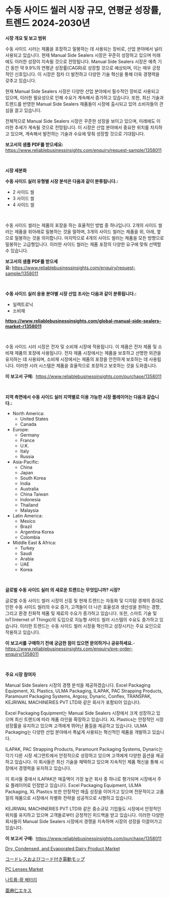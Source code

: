 <p><h1>수동 사이드 씰러 시장 규모, 연평균 성장률, 트렌드 2024-2030년</h1></p><p><strong>시장 개요 및 보고 범위</strong></p>
<p><p>수동 사이드 시러는 제품을 포장하고 밀봉하는 데 사용되는 장비로, 산업 분야에서 널리 사용되고 있습니다. 현재 Manual Side Sealers 시장은 꾸준히 성장하고 있으며 미래에도 이러한 성장이 지속될 것으로 전망됩니다. Manual Side Sealers 시장은 예측 기간 동안 약 9.9%의 연평균 성장률(CAGR)로 성장할 것으로 예상되며, 이는 매우 긍정적인 신호입니다. 이 시장은 점차 더 발전하고 다양한 기술 혁신을 통해 더욱 경쟁력을 갖추고 있습니다.</p><p>현재 Manual Side Sealers 시장은 다양한 산업 분야에서 필수적인 장비로 사용되고 있으며, 이러한 필요성으로 인해 수요가 계속해서 증가하고 있습니다. 또한, 최신 기술과 트렌드를 반영한 Manual Side Sealers 제품들이 시장에 출시되고 있어 소비자들의 관심을 끌고 있습니다.</p><p>전체적으로 Manual Side Sealers 시장은 꾸준한 성장을 보이고 있으며, 미래에도 이러한 추세가 계속될 것으로 전망됩니다. 이 시장은 산업 분야에서 중요한 위치를 차지하고 있으며, 계속해서 발전하는 기술과 수요에 맞춰 성장할 것으로 기대됩니다.</p></p>
<p><strong>보고서의 샘플 PDF를 받으세요:</strong> <a href="https://www.reliablebusinessinsights.com/enquiry/request-sample/1358011">https://www.reliablebusinessinsights.com/enquiry/request-sample/1358011</a></p>
<p>&nbsp;</p>
<p><strong>시장 세분화</strong></p>
<p><strong>수동 사이드 실러 유형별 시장 분석은 다음과 같이 분류됩니다.:</strong></p>
<p><ul><li>2 사이드 씰</li><li>3 사이드 씰</li><li>4 사이드 씰</li></ul></p>
<p>&nbsp;</p>
<p><p>수동 사이드 씰러는 제품의 포장을 하는 효율적인 방법 중 하나입니다. 2개의 사이드 씰러는 제품을 위아래로 밀봉하는 것을 말하며, 3개의 사이드 씰러는 제품을 위, 아래, 옆으로 밀봉하는 것을 의미합니다. 마지막으로 4개의 사이드 씰러는 제품을 모든 방향으로 밀봉하는 고급형입니다. 이러한 사이드 씰러는 제품 포장의 다양한 요구에 맞춰 선택할 수 있습니다.</p></p>
<p><strong>보고서의 샘플 PDF를 받으세요:</strong>&nbsp;<a href="https://www.reliablebusinessinsights.com/enquiry/request-sample/1358011">https://www.reliablebusinessinsights.com/enquiry/request-sample/1358011</a></p>
<p>&nbsp;</p>
<p><strong> 수동 사이드 실러 응용 분야별 시장 산업 조사는 다음과 같이 분류됩니다.:</strong></p>
<p><ul><li>일렉트로닉</li><li>소비재</li></ul></p>
<p><strong><a href="https://www.reliablebusinessinsights.com/global-manual-side-sealers-market-r1358011">https://www.reliablebusinessinsights.com/global-manual-side-sealers-market-r1358011</a></strong></p>
<p>&nbsp;</p>
<p><p>수동 사이드 시러 시장은 전자 및 소비재 시장에 적용됩니다. 이 제품은 전자 제품 및 소비재 제품의 포장에 사용됩니다. 전자 제품 시장에서는 제품을 보호하고 선명한 외관을 유지하는 데 사용되며, 소비재 시장에서는 제품의 포장을 안전하게 보호하는 데 사용됩니다. 이러한 시러 시스템은 제품을 효율적으로 포장하고 보호하는 것을 도와줍니다.</p></p>
<p><strong>이 보고서 구매:</strong>&nbsp; <a href="https://www.reliablebusinessinsights.com/purchase/1358011">https://www.reliablebusinessinsights.com/purchase/1358011</a></p>
<p>&nbsp;</p>
<p><strong>지역 측면에서 수동 사이드 실러 지역별로 이용 가능한 시장 플레이어는 다음과 같습니다.:</strong></p>
<p><ul>
    <li>
        North America:
        <ul>
            <li>United States</li>
            <li>Canada</li>
        </ul>
    </li>
    <li>
        Europe:
        <ul>
            <li>Germany</li>
            <li>France</li>
            <li>U.K.</li>
            <li>Italy</li>
            <li>Russia</li>
        </ul>
    </li>
    <li>
        Asia-Pacific:
        <ul>
            <li>China</li>
            <li>Japan</li>
            <li>South Korea</li>
            <li>India</li>
            <li>Australia</li>
            <li>China Taiwan</li>
            <li>Indonesia</li>
            <li>Thailand</li>
            <li>Malaysia</li>
        </ul>
    </li>
    <li>
        Latin America:
        <ul>
            <li>Mexico</li>
            <li>Brazil</li>
            <li>Argentina Korea</li>
            <li>Colombia</li>
        </ul>
    </li>
    <li>
        Middle East & Africa:
        <ul>
            <li>Turkey</li>
            <li>Saudi</li>
            <li>Arabia</li>
            <li>UAE</li>
            <li>Korea</li>
        </ul>
    </li>
    </ul></p>
<p>&nbsp;</p>
<p><strong>글로벌 수동 사이드 실러 의 새로운 트렌드는 무엇입니까? 시장?</strong></p>
<p><p>글로벌 수동 사이드 씰러 시장의 신흥 및 현재 트렌드는 자동화 및 디지턈 경제의 증대로 인한 수동 사이드 씰러의 수요 증가, 고객들이 더 나은 효율성과 생산성을 원하는 경향, 그리고 환경 친화적 제품 및 재료의 수요가 증가하고 있습니다. 또한, 스마트 기술 및 IoT(Internet of Things)의 도입으로 지능형 사이드 씰러 시스템의 수요도 증가하고 있습니다. 이러한 트렌드는 수동 사이드 씰러 시장을 혁신하고 성장시키는 주요 요인으로 작용하고 있습니다.</p></p>
<p><strong>이 보고서를 구매하기 전에 궁금한 점이 있으면 문의하거나 공유하세요.</strong>- <a href="https://www.reliablebusinessinsights.com/enquiry/pre-order-enquiry/1358011">https://www.reliablebusinessinsights.com/enquiry/pre-order-enquiry/1358011</a></p>
<p>&nbsp;</p>
<p><strong>주요 시장 참여자</strong></p>
<p><p>Manual Side Sealers 시장의 경쟁 분석을 제공하겠습니다. Excel Packaging Equipment, XL Plastics, ULMA Packaging, ILAPAK, PAC Strapping Products, Paramount Packaging Systems, Argosy, Dynaric, Conflex, TRANSPAK, KEJRIWAL MACHINERIES PVT LTD와 같은 회사가 포함되어 있습니다.</p><p>Excel Packaging Equipment는 Manual Side Sealers 시장에서 크게 성장하고 있으며 최신 트렌드에 따라 제품 라인을 확장하고 있습니다. XL Plastics는 안정적인 시장 성장률을 유지하고 있으며 고객에게 뛰어난 품질을 제공하고 있습니다. ULMA Packaging는 다양한 산업 분야에서 폭넓게 사용되는 혁신적인 제품을 개발하고 있습니다.</p><p>ILAPAK, PAC Strapping Products, Paramount Packaging Systems, Dynaric는 각기 다른 시장 세그먼트에서 안정적으로 성장하고 있으며 고객에게 다양한 옵션을 제공하고 있습니다. 이 회사들은 최신 기술을 채택하고 있으며 지속적인 제품 혁신을 통해 시장에서 경쟁력을 유지하고 있습니다.</p><p>이 회사들 중에서 ILAPAK은 매출액이 가장 높은 회사 중 하나로 평가되며 시장에서 주요 플레이어로 인정받고 있습니다. Excel Packaging Equipment, ULMA Packaging, XL Plastics 또한 안정적인 매출 성장을 이어가고 있으며 전문적이고 고품질의 제품으로 시장에서 차별화 전략을 성공적으로 시행하고 있습니다.</p><p>KEJRIWAL MACHINERIES PVT LTD와 같은 중소규모 기업들도 시장에서 안정적인 위치를 유지하고 있으며 고객들로부터 긍정적인 피드백을 받고 있습니다. 이러한 다양한 회사들이 Manual Side Sealers 시장에서 경쟁을 지속하며 시장의 성장을 이끌어가고 있습니다.</p></p>
<p><strong>이 보고서 구매:</strong>&nbsp;&nbsp;<a href="https://www.reliablebusinessinsights.com/purchase/1358011">https://www.reliablebusinessinsights.com/purchase/1358011</a></p>
<p><p><a href="https://github.com/brenzgnarento/Market-Research-Report-List-2/blob/main/dry-condensed-and-evaporated-dairy-product-market.md">Dry, Condensed, and Evaporated Dairy Product Market</a></p><p><a href="https://github.com/mathieurico66/Market-Research-Report-List-1/blob/main/990892591149.md">コードレスおよびコード付き電動モップ</a></p><p><a href="https://issuu.com/reportprime-2/docs/pc-lenses-market-size-2030.pptx">PC Lenses Market</a></p><p><a href="https://github.com/joannescott9078/Market-Research-Report-List-1/blob/main/707929483709.md">나트륨-황 배터리</a></p><p><a href="https://github.com/laurenreichert/Market-Research-Report-List-1/blob/main/446875090731.md">亜麻仁エキス</a></p></p>